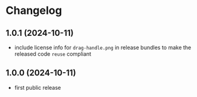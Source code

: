 <!--
SPDX-FileCopyrightText: 2023-2024 Mirian Margiani
SPDX-License-Identifier: GFDL-1.3-or-later
-->

# Changelog

## 1.0.1 (2024-10-11)

- include license info for `drag-handle.png` in release bundles
  to make the released code `reuse` compliant

## 1.0.0 (2024-10-11)

- first public release
